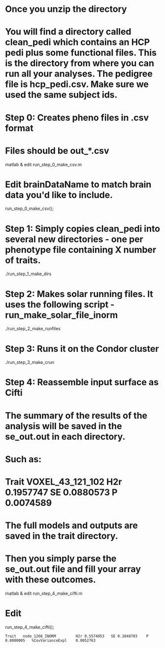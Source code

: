 # Once you unzip the directory 
# You will find a directory called clean_pedi which contains an HCP pedi plus some functional files. This is the directory from where you can run all your analyses. The pedigree file is hcp_pedi.csv. Make sure we used the same subject ids. 


# Step 0: Creates pheno files in .csv format
# Files should be out_*.csv

matlab &
edit run_step_0_make_csv.m
# Edit brainDataName to match brain data you'd like to include.

run_step_0_make_csv();


# Step 1: Simply copies clean_pedi into several new directories - one per phenotype file containing X number of traits.

./run_step_1_make_dirs


# Step 2: Makes solar running files. It uses the following script - run_make_solar_file_inorm

./run_step_2_make_runfiles


# Step 3: Runs it on the Condor cluster

./run_step_3_make_crun


# Step 4: Reassemble input surface as Cifti
# The summary of the results of the analysis will be saved in the se_out.out in each directory.
# Such as:
# Trait    VOXEL_43_121_102        H2r    0.1957747    SE 0.0880573    P    0.0074589
# The full models and outputs are saved in the trait directory. 
# Then you simply parse the se_out.out file and fill your array with these outcomes. 

matlab &
edit run_step_4_make_cifti.m
# Edit

run_step_4_make_cifti();


	Trait	node_1266_INORM     	H2r	0.5574053	SE 0.1048703	P	0.0000005	%CovVarianceExpl	0.0052763

